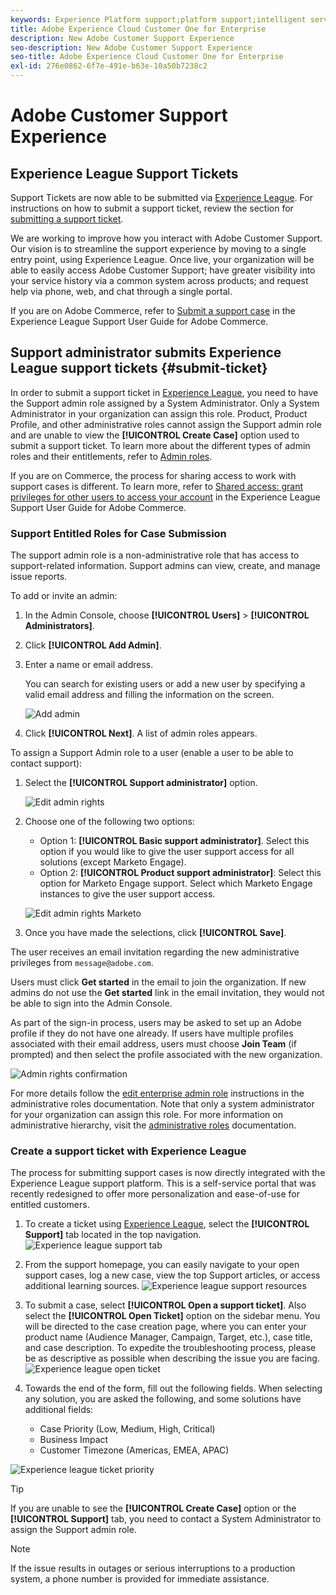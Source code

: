 ```yaml
---
keywords: Experience Platform support;platform support;intelligent services support; customer ai support; attribution ai support; rtcdp support; submit support ticket;customer support
title: Adobe Experience Cloud Customer One for Enterprise
description: New Adobe Customer Support Experience
seo-description: New Adobe Customer Support Experience
seo-title: Adobe Experience Cloud Customer One for Enterprise
exl-id: 276e0862-6f7e-491e-b63e-10a50b7238c2
---
```

# Adobe Customer Support Experience

## Experience League Support Tickets

Support Tickets are now able to be submitted via [Experience League](https://experienceleague.adobe.com/home#support). For instructions on how to submit a support ticket, review the section for [submitting a support ticket](#submit-ticket).

We are working to improve how you interact with Adobe Customer Support. Our vision is to streamline the support experience by moving to a single entry point, using Experience League. Once live, your organization will be able to easily access Adobe Customer Support; have greater visibility into your service history via a common system across products; and request help via phone, web, and chat through a single portal. 

If you are on Adobe Commerce, refer to [Submit a support case](https://experienceleague.adobe.com/en/docs/commerce-knowledge-base/kb/help-center-guide/magento-help-center-user-guide#support-case) in the Experience League Support User Guide for Adobe Commerce.

## Support administrator submits Experience League support tickets {#submit-ticket}

In order to submit a support ticket in [Experience League](https://experienceleague.adobe.com/home#support), you need to have the Support admin role assigned by a System Administrator. Only a System Administrator in your organization can assign this role. Product, Product Profile, and other administrative roles cannot assign the Support admin role and are unable to view the **[!UICONTROL Create Case]** option used to submit a support ticket. To learn more about the different types of admin roles and their entitlements, refer to [Admin roles](https://experienceleague.adobe.com/en/docs/customer-one/using/admin-roles). 

If you are on Commerce, the process for sharing access to work with support cases is different. To learn more, refer to [Shared access: grant privileges for other users to access your account](https://experienceleague.adobe.com/en/docs/commerce-knowledge-base/kb/help-center-guide/magento-help-center-user-guide#shared-access) in the Experience League Support User Guide for Adobe Commerce.

### Support Entitled Roles for Case Submission

The support admin role is a non-administrative role that has access to support-related information. Support admins can view, create, and manage issue reports.

To add or invite an admin:

1. In the Admin Console, choose **[!UICONTROL Users]** > **[!UICONTROL Administrators]**.
1. Click **[!UICONTROL Add Admin]**.
1. Enter a name or email address.

   You can search for existing users or add a new user by specifying a valid email address and filling the information on the screen.

   ![Add admin](assets/admin-console-add-admin.png)

1. Click **[!UICONTROL Next]**. A list of admin roles appears.

To assign a Support Admin role to a user (enable a user to be able to contact support):

1. Select the **[!UICONTROL Support administrator]** option.

   ![Edit admin rights](assets/edit-admin-rights.png)

1. Choose one of the following two options:

   * Option 1: **[!UICONTROL Basic support administrator]**. Select this option if you would like to give the user support access for all solutions (except Marketo Engage).
   * Option 2: **[!UICONTROL Product support administrator]**: Select this option for Marketo Engage support. Select which Marketo Engage instances to give the user support access.

   ![Edit admin rights Marketo](assets/edit-admin-rights-advanced.png)

1. Once you have made the selections, click **[!UICONTROL Save]**.

The user receives an email invitation regarding the new administrative privileges from `message@adobe.com`.

Users must click **Get started** in the email to join the organization. If new admins do not use the **Get started** link in the email invitation, they would not be able to sign into the Admin Console.

As part of the sign-in process, users may be asked to set up an Adobe profile if they do not have one already. If users have multiple profiles associated with their email address, users must choose **Join Team** (if prompted) and then select the profile associated with the new organization.

![Admin rights confirmation](assets/admin-rights-confirmation.png)

For more details follow the [edit enterprise admin role](admin-roles.md#add-enterprise-role) instructions in the administrative roles documentation. Note that only a system administrator for your organization can assign this role. For more information on administrative hierarchy, visit the [administrative roles](admin-roles.md) documentation.

### Create a support ticket with Experience League

The process for submitting support cases is now directly integrated with the Experience League support platform. This is a self-service portal that was recently redesigned to offer more personalization and ease-of-use for entitled customers. 

1. To create a ticket using [Experience League](https://experienceleague.adobe.com/home#support), select the **[!UICONTROL Support]** tab located in the top navigation.
 ![Experience league support tab](./assets/experience-league-support-tab.png)
1. From the support homepage, you can easily navigate to your open support cases, log a new case, view the top Support articles, or access additional learning sources.
 ![Experience league support resources](./assets/experience-league-support-resources.png)
1. To submit a case, select **[!UICONTROL Open a support ticket]**. Also select the **[!UICONTROL Open Ticket]** option on the sidebar menu. You will be directed to the case creation page, where you can enter your product name (Audience Manager, Campaign, Target, etc.), case title, and case description. To expedite the troubleshooting process, please be as descriptive as possible when describing the issue you are facing.
 ![Experience league open ticket](./assets/experience-league-open-ticket.png)
1. Towards the end of the form, fill out the following fields. When selecting any solution, you are asked the following, and some solutions have additional fields:

   * Case Priority (Low, Medium, High, Critical)
   * Business Impact 
   * Customer Timezone (Americas, EMEA, APAC)
 
 ![Experience league ticket priority](./assets/experience-league-ticket-priority.png)

>[!TIP]
>
> If you are unable to see the **[!UICONTROL Create Case]** option or the **[!UICONTROL Support]** tab, you need to contact a System Administrator to assign the Support admin role.

  

  




>[!NOTE]
>
> If the issue results in outages or serious interruptions to a production system, a phone number is provided for immediate assistance.




<!--

## What About the Legacy Systems?

New Tickets/Cases will no longer be able to be submitted in legacy systems as of May 11th.  The [Admin Console](https://adminconsole.adobe.com/) will be used to submit new tickets/cases.

### Existing Tickets/Cases

* Between May 11th and May 20th the legacy systems will remain available to work existing tickets/cases to completion.
* Beginning May 20th the support team will migrate remaining open cases from the legacy systems to the new support experience.  You will receive an email notification regarding how to contact support to continue to work these cases.
-->
